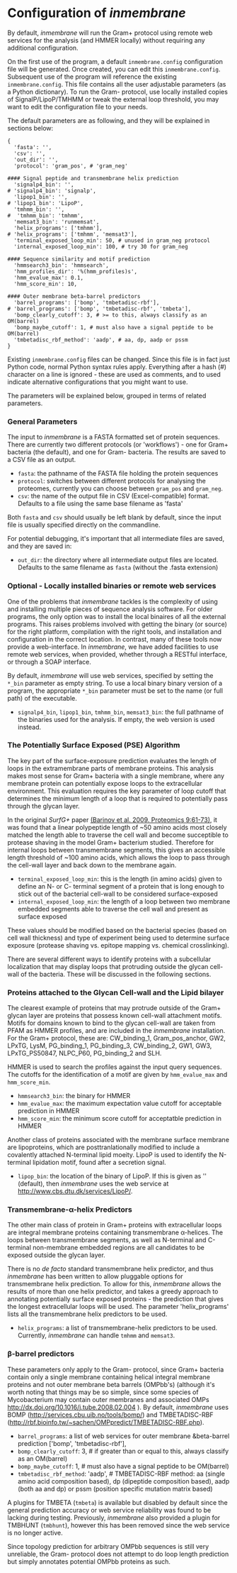 # Configuration of _inmembrane_ 

By default, _inmembrane_ will run the Gram+ protocol using remote web services for the analysis (and HMMER locally) without requiring any additional configuration.

On the first use of the program, a default `inmembrane.config` configuration file will be generated. Once created, you can edit this `inmembrane.config`. Subsequent use of the program will reference the existing `inmembrane.config`. This file contains all the user adjustable parameters (as a Python dictionary). To run the Gram- protocol, use locally installed copies of SignalP/LipoP/TMHMM or tweak the external loop threshold, you may want to edit the configuration file to your needs.

The default parameters are as following, and they will be explained in sections below:

    {
      'fasta': '',
      'csv': '',
      'out_dir': '',
      'protocol': 'gram_pos', # 'gram_neg'
      
    #### Signal peptide and transmembrane helix prediction
      'signalp4_bin': '',
    # 'signalp4_bin': 'signalp',
      'lipop1_bin': '',
    # 'lipop1_bin': 'LipoP',
      'tmhmm_bin': '',
    #  'tmhmm_bin': 'tmhmm',
      'memsat3_bin': 'runmemsat',
      'helix_programs': ['tmhmm'],
    # 'helix_programs': ['tmhmm', 'memsat3'],
      'terminal_exposed_loop_min': 50, # unused in gram_neg protocol
      'internal_exposed_loop_min': 100, # try 30 for gram_neg
      
    #### Sequence similarity and motif prediction
      'hmmsearch3_bin': 'hmmsearch',
      'hmm_profiles_dir': '%(hmm_profiles)s',
      'hmm_evalue_max': 0.1,
      'hmm_score_min': 10,
      
    #### Outer membrane beta-barrel predictors
      'barrel_programs': ['bomp', 'tmbetadisc-rbf'],
    # 'barrel_programs': ['bomp', 'tmbetadisc-rbf', 'tmbeta'],
      'bomp_clearly_cutoff': 3, # >= to this, always classify as an OM(barrel)
      'bomp_maybe_cutoff': 1, # must also have a signal peptide to be OM(barrel)
      'tmbetadisc_rbf_method': 'aadp', # aa, dp, aadp or pssm
    }

Existing `inmembrane.config` files can be changed. Since this file is in fact just Python code, normal Python syntax rules apply. Everything after a hash (#) character on a line is ignored - these are used as comments, and to used indicate alternative configurations that you might want to use.

The parameters will be explained below, grouped in terms of related parameters.

### General Parameters

The input to _inmembrane_ is a FASTA formatted set of protein sequences. There are currently two different protocols (or 'workflows') - one for Gram+ bacteria (the default), and one for Gram- bacteria. The results are saved to a CSV file as an output.

- `fasta`: the pathname of the FASTA file holding the protein sequences
- `protocol`: switches between different protocols for analysing the proteomes, currently you can choose between `gram_pos` and `gram_neg`.
- `csv`: the name of the output file in CSV (Excel-compatible) format. Defaults to a file using the same base filename as 'fasta'

Both `fasta` and `csv` should usually be left blank by default, since the input file is usually specified directly on the commandline.

For potential debugging, it's important that all intermediate files are saved, and they are saved in: 

- `out_dir`: the directory where all intermediate output files are located. Defaults to the same filename as `fasta` (without the .fasta extension)

### Optional - Locally installed binaries or remote web services

One of the problems that _inmembrane_ tackles is the complexity of using and installing multiple pieces of sequence analysis software. For older programs, the only option was to install the local binaires of all the external programs. This raises problems involved with getting the binary (or source) for the right platform, compilation with the right tools, and installation and configuration in the correct location. In contrast, many of these tools now provide a web-interface. In _inmembrane_, we have added facilities to use remote web services, when provided, whether through a RESTful interface, or through a SOAP interface.

By default, _inmembrane_ will use web services, specified by setting the `*_bin` parameter as empty string. To use a local binary binary version of a program, the appropriate `*_bin` parameter must be set to the name (or full path) of the executable.

- `signalp4_bin`, `lipop1_bin`, `tmhmm_bin`, `memsat3_bin`: the full pathname of the binaries used for the analysis. If empty, the web version is used instead.

### The Potentially Surface Exposed (PSE) Algorithm

The key part of the surface-exposure prediction evaluates the length of loops in the extramembrane parts of membrane proteins. This analysis makes most sense for Gram+ bacteria with a single membrane, where any membrane protein can potentially expose loops to the extracellular environment. This evaluation requires the key parameter of loop cutoff that determines the minimum length of a loop that is required to potentially pass through the glycan layer. 

In the original _SurfG+_ paper [(Barinov et al. 2009. Proteomics 9:61-73)](http://dx.doi.org/10.1002/pmic.200800195), it was found that a linear polypeptide length of ~50 amino acids most closely matched the length able to traverse the cell wall and become succeptible to protease shaving in the model Gram+ bacterium studied. Therefore for internal loops between transmembrane segments, this gives an accessible length threshold of ~100 amino acids, which allows the loop to pass through the cell-wall layer and back down to the membrane again.

- `terminal_exposed_loop_min`: this is the length (in amino acids) given to define an N- or C- terminal segment of a protein that is long enough to stick out of the bacterial cell-wall to be considered surface-exposed
- `internal_exposed_loop_min`: the length of a loop between two membrane embedded segments able to traverse the cell wall and present as surface exposed

These values should be modified based on the bacterial species (based on cell wall thickness) and type of experiment being used to determine surface exposure (protease shaving vs. epitope mapping vs. chemical crosslinking).

There are several different ways to identify proteins with a subcellular localization that may display loops that protruding outside the glycan cell-wall of the bacteria. These will be discussed in the following sections.

### Proteins attached to the Glycan Cell-wall and the Lipid bilayer

The clearest example of proteins that may protrude outside of the Gram+ glycan layer are proteins that possess known cell-wall attachment motifs. Motifs for domains known to bind to the glycan cell-wall are taken from PFAM as HMMER profiles, and are included in the _inmembrane_ installation. For the Gram+ protocol, these are: CW_binding_1, Gram_pos_anchor, GW2, LPxTG, LysM, PG_binding_1, PG_binding_3, CW_binding_2, GW1, GW3, LPxTG_PS50847, NLPC_P60, PG_binding_2 and SLH.

HMMER is used to search the profiles against the input query sequences. The cutoffs for the identification of a motif are given by `hmm_evalue_max` and `hmm_score_min`.

- `hmmsearch3_bin`: the binary for HMMER
- `hmm_evalue_max`: the maximum expectation value cutoff for acceptable prediction in HMMER
- `hmm_score_min`: the minimum score cutoff for acceptatble prediction in HMMER

Another class of proteins associated with the membrane surface membrane are lipoproteins, which are posttranlationally modified to include a covalently attached N-terminal lipid moeity. LipoP is used to identify the N-terminal lipidation motif, found after a secretion signal. 

- `lipop_bin`: the location of the binary of LipoP. If this is given as '' (default), then _inmembrane_ uses the web service at <http://www.cbs.dtu.dk/services/LipoP/>.

### Transmembrane-&alpha;-helix Predictors

The other main class of protein in Gram+ proteins with extracellular loops are integral membrane proteins containing transmembrane &alpha;-helices. The loops between transmembrane segments, as well as N-terminal and C-terminal non-membrane embedded regions are all candidates to be exposed outside the glycan layer.

There is no _de facto_ standard transmembrane helix predictor, and thus _inmembrane_ has been written to allow pluggable options for transmembrane helix prediction. To allow for this, _inmembrane_ allows the results of more than one helix predictor, and takes a greedy approach to annotating potentially surface exposed proteins - the prediction that gives the longest extracellular loops will be used. The parameter 'helix_programs' lists all the transmembrane helix predictors to be used.

- `helix_programs`: a list of transmembrane-helix predictors to be used. Currently, _inmembrane_ can handle `tmhmm` and `memsat3`.

### &beta;-barrel predictors
These parameters only apply to the Gram- protocol, since Gram+ bacteria contain only a single membrane containing helical integral membrane proteins and not outer membrane beta barrels (OMPbb's) (although it's worth noting that things may be so simple, since some species of Mycobacterium may contain outer membranes and associated OMPs <http://dx.doi.org/10.1016/j.tube.2008.02.004> ). By default, _inmembrane_ uses BOMP (http://services.cbu.uib.no/tools/bomp/) and TMBETADISC-RBF (http://rbf.bioinfo.tw/~sachen/OMPpredict/TMBETADISC-RBF.php).

- `barrel_programs`: a list of web services for outer membrane &beta-barrel prediction ['bomp', 'tmbetadisc-rbf'],
- `bomp_clearly_cutoff`: 3, # if greater than or equal to this, always classify as an OM(barrel)
- `bomp_maybe_cutoff`: 1, # must also have a signal peptide to be OM(barrel)
- `tmbetadisc_rbf_method`: 'aadp', # TMBETADISC-RBF method: aa (single amino acid composition based), dp (dipeptide composition based), aadp (both aa and dp) or pssm (position specific mutation matrix based)

A plugins for TMBETA (`tmbeta`) is available but disabled by default since the general prediction accuracy or web service reliability was found to be lacking during testing. Previously, _inmembrane_ also provided a plugin for TMBHUNT (`tmbhunt`), however this has been removed since the web service is no longer active.

Since topology prediction for arbitrary OMPbb sequences is still very unreliable, the Gram- protocol does not attempt to do loop length prediction but simply annotates potential OMPbb proteins as such.
